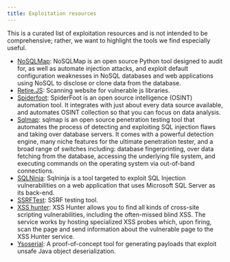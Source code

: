 ```yaml
---
title: Exploitation resources
---
```


This is a curated list of exploitation resources and is not intended to be comprehensive; rather, we want to highlight the tools we find especially useful.

* [NoSQLMap](https://github.com/codingo/NoSQLMap): NoSQLMap is an open source Python tool designed to audit for, as well as automate injection attacks, and exploit default configuration weaknesses in NoSQL databases and web applications using NoSQL to disclose or clone data from the database.
* [Retire.JS](https://addons.mozilla.org/en-US/firefox/addon/retire-js/): Scanning website for vulnerable js libraries.
* [Spiderfoot](https://github.com/smicallef/spiderfoot): SpiderFoot is an open source intelligence (OSINT) automation tool. It integrates with just about every data source available, and automates OSINT collection so that you can focus on data analysis.
* [Sqlmap](https://github.com/sqlmapproject/sqlmap): sqlmap is an open source penetration testing tool that automates the process of detecting and exploiting SQL injection flaws and taking over database servers. It comes with a powerful detection engine, many niche features for the ultimate penetration tester, and a broad range of switches including: database fingerprinting, over data fetching from the database, accessing the underlying file system, and executing commands on the operating system via out-of-band connections.
* [SQLNinja](http://sqlninja.sourceforge.net/): Sqlninja is a tool targeted to exploit SQL Injection vulnerabilities on a web application that uses Microsoft SQL Server as its back-end.
* [SSRFTest](https://github.com/daeken/SSRFTest): SSRF testing tool.
* [XSS hunter](https://xsshunter.com/): XSS Hunter allows you to find all kinds of cross-site scripting vulnerabilities, including the often-missed blind XSS. The service works by hosting specialized XSS probes which, upon firing, scan the page and send information about the vulnerable page to the XSS Hunter service.
* [Ysoserial](https://github.com/frohoff/ysoserial): A proof-of-concept tool for generating payloads that exploit unsafe Java object deserialization.
